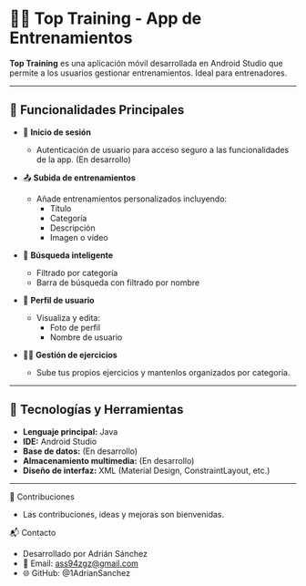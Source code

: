 # 🏋️‍♂️ Top Training - App de Entrenamientos

**Top Training** es una aplicación móvil desarrollada en Android Studio que permite a los usuarios gestionar entrenamientos. Ideal para entrenadores.

---

## 📱 Funcionalidades Principales

- 🔐 **Inicio de sesión**
  - Autenticación de usuario para acceso seguro a las funcionalidades de la app. (En desarrollo)

- 📤 **Subida de entrenamientos**
  - Añade entrenamientos personalizados incluyendo:
    - Título
    - Categoría
    - Descripción
    - Imagen o video

- 🔎 **Búsqueda inteligente**
  - Filtrado por categoría   
  - Barra de búsqueda con filtrado por nombre

- 👤 **Perfil de usuario**
  - Visualiza y edita:
    - Foto de perfil
    - Nombre de usuario

- 🏋️‍♀️ **Gestión de ejercicios**
  - Sube tus propios ejercicios y mantenlos organizados por categoría.

---

## 🧰 Tecnologías y Herramientas

- **Lenguaje principal:** Java
- **IDE:** Android Studio
- **Base de datos:** (En desarrollo)
- **Almacenamiento multimedia:** (En desarrollo)
- **Diseño de interfaz:** XML (Material Design, ConstraintLayout, etc.)

---

🤝 Contribuciones
- Las contribuciones, ideas y mejoras son bienvenidas.

📬 Contacto
- Desarrollado por Adrián Sánchez
- 📧 Email: ass94zgz@gmail.com
- 🌐 GitHub: @1AdrianSanchez
